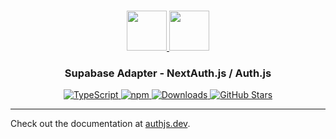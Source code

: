 <p align="center">
  <br/>
  <a href="https://authjs.dev" target="_blank">
    <img height="64px" src="https://authjs.dev/img/logo-sm.png" />
  </a>
  <a href="https://supabase.com" target="_blank">
    <img height="64px" src="https://authjs.dev/img/adapters/supabase.svg"/>
  </a>
  <h3 align="center"><b>Supabase Adapter</b> - NextAuth.js / Auth.js</a></h3>
  <p align="center" style="align: center;">
    <a href="https://npm.im/@oneum-io/supabase-adapter">
      <img src="https://img.shields.io/badge/TypeScript-blue?style=flat-square" alt="TypeScript" />
    </a>
    <a href="https://npm.im/@oneum-io/supabase-adapter">
      <img alt="npm" src="https://img.shields.io/npm/v/@oneum-io/supabase-adapter?color=green&label=@oneum-io/supabase-adapter&style=flat-square">
    </a>
    <a href="https://www.npmtrends.com/@oneum-io/supabase-adapter">
      <img src="https://img.shields.io/npm/dm/@oneum-io/supabase-adapter?label=%20downloads&style=flat-square" alt="Downloads" />
    </a>
    <a href="https://github.com/nextauthjs/next-auth/stargazers">
      <img src="https://img.shields.io/github/stars/nextauthjs/next-auth?style=flat-square" alt="GitHub Stars" />
    </a>
  </p>
</p>

---

Check out the documentation at [authjs.dev](https://authjs.dev/reference/adapter/supabase).
